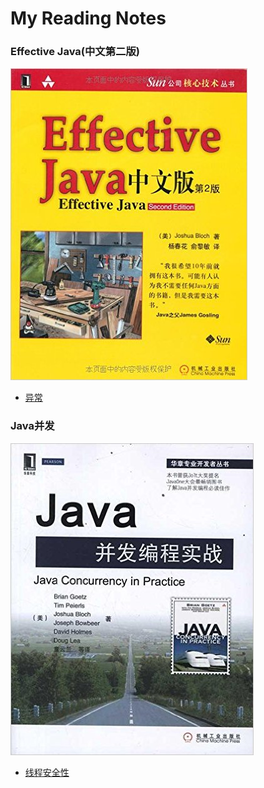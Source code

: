 # My Reading Notes

### Effective Java(中文第二版)
![effective_java](https://github.com/dongjiaqiang/my_reading_notes/blob/master/pictures/effectiveJava.jpg)

+ [异常](http://7xoeea.com1.z0.glb.clouddn.com/%E5%BC%82%E5%B8%B8(Exception).html)
### Java并发
![concurrent_java](https://github.com/dongjiaqiang/my_reading_notes/blob/master/pictures/concurrentJava.jpg)

+ [线程安全性](http://7xoeea.com1.z0.glb.clouddn.com/线程安全性(Thread%20Safety).html)
